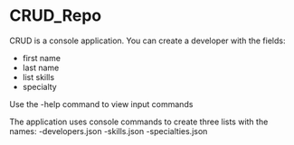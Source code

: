 # CRUD_Repo

CRUD is a console application.
You can create a developer with the fields:
- first name
- last name
- list skills
- specialty

Use the -help command to view input commands

The application uses console commands to create three lists with the names:
-developers.json
-skills.json
-specialties.json

